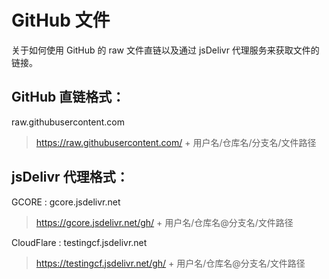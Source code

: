 # GitHub 文件

关于如何使用 GitHub 的 raw 文件直链以及通过 jsDelivr 代理服务来获取文件的链接。

## GitHub 直链格式：

raw.githubusercontent.com

> https://raw.githubusercontent.com/ + 用户名/仓库名/分支名/文件路径

## jsDelivr 代理格式：

GCORE : gcore.jsdelivr.net

> https://gcore.jsdelivr.net/gh/ + 用户名/仓库名@分支名/文件路径

CloudFlare : testingcf.jsdelivr.net

> https://testingcf.jsdelivr.net/gh/ + 用户名/仓库名@分支名/文件路径


